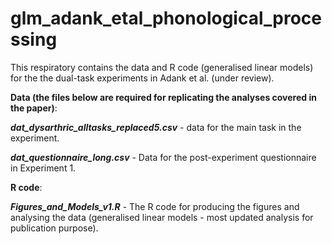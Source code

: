 # glm_adank_etal_phonological_processing
This respiratory contains the data and R code (generalised linear models) for the the dual-task experiments in Adank et al. (under review).

**Data (the files below are required for replicating the analyses covered in the paper)**:

**_dat_dysarthric_alltasks_replaced5.csv_** - data for the main task in the experiment.

**_dat_questionnaire_long.csv_** - Data for the post-experiment questionnaire in Experiment 1.


**R code**:

**_Figures_and_Models_v1.R_** - The R code for producing the figures and analysing the data (generalised linear models - most updated analysis for publication purpose).
